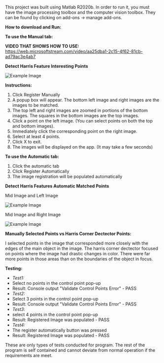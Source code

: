 This project was built using Matlab R2020b. In order to run it, you must have the  image processing toolbox and the computer vision toolbox. They can be found by clicking on add-ons -> manage add-ons. 

**How to download and Run:**


**To use the Manual tab:**

**VIDEO THAT SHOWS HOW TO USE:**
https://web.microsoftstream.com/video/aa25dba1-2c15-4f62-81cb-ad79ac3e4ab7

**Detect Harris Feature Interesting Points**

![Example Image](https://gitlab.cs.ecu.edu/digital-image-processing/project-6-registration/-/blob/master/manualPoints.JPG)

**Instructions:**

1. Click Register Manually
2. A popup box will appear. The bottom left image and right images are the images to be matched. 
3. The top left and right images are zoomed in portions of the bottom images. The squares in the bottom images are the top images.
4. Click a point on the left image. (You can select points on both the top and bottom images).
5. Immediately click the corresponding point on the right image. 
6. Select at least 4 points. 
7. Click X to exit. 
8. The images will be displayed on the app. (It may take a few seconds)


**To use the Automatic tab:**

1. Click the automatic tab
2. Click Register Automatically
3. The image registration will be populated automatically

**Detect Harris Features Automatic Matched Points**

Mid Image and Left Image

![Example Image](https://gitlab.cs.ecu.edu/digital-image-processing/project-6-registration/-/blob/master/left_mid.JPG)

Mid Image and Right Image

![Example Image](https://gitlab.cs.ecu.edu/digital-image-processing/project-6-registration/-/blob/master/right-mid.JPG)


**Manually Selected Points vs Harris Corner Dectector Points:**

I selected points in the image that corresponded more closely with the edges of the main object in the image. The harris corner dectector focused on points where the image had drastic changes in color. There were far more points in those areas than on the boundaries of the object in focus.

**Testing:**

- *Test1:*
- Select no points in the control point pop-up
- Result: Console output "Validate Control Points Error" - PASS
- *Test2:*
- Select 3 points in the control point pop-up
- Result: Console output "Validate Control Points Error" - PASS
- *Test3*:
- select 4 points in the control point pop-up
- Result: Registered Image was populated - PASS
- *Test4:*
- The register automatically button was pressed
- Result: Registered Image was populated - PASS


These are only types of tests conducted for program. The rest of the program is self contained and cannot deviate from normal operation if the requirements are meet.

